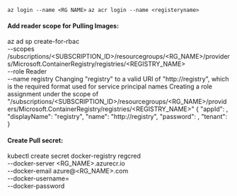 `az login --name <RG NAME>`
`az acr login --name <registeryname>`

#### Add reader scope for Pulling Images:

az ad sp create-for-rbac \
 --scopes /subscriptions/<SUBSCRIPTION_ID>/resourcegroups/<RG_NAME>/providers/Microsoft.ContainerRegistry/registries/<REGISTRY_NAME> \
 --role Reader \
 --name registry
Changing "registry" to a valid URI of "http://registry", which is the required format used for service principal names
Creating a role assignment under the scope of "/subscriptions/<SUBSCRIPTION_ID>/resourcegroups/<RG_NAME>/providers/Microsoft.ContainerRegistry/registries/<REGISTRY_NAME>"
{
"appId": <APPID>,
"displayName": "registry",
"name": "http://registry",
"password": <PASSWORD>,
"tenant": <TENANTID>
}

#### Create Pull secret:

kubectl create secret docker-registry regcred \
 --docker-server <RG_NAME>.azurecr.io \
 --docker-email azure@<RG_NAME>.com \
 --docker-username=<APPID> \
 --docker-password <PASSWORD>
